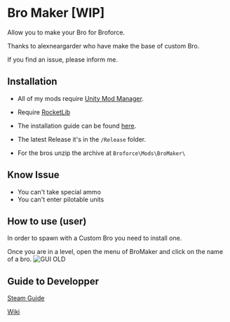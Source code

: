 # Bro Maker [WIP]

 Allow you to make your Bro for Broforce.

 Thanks to alexneargarder who have make the base of custom Bro.

 If you find an issue, please inform me.

## Installation

* All of my mods require [Unity Mod Manager](https://www.nexusmods.com/site/mods/21).
* Require [RocketLib](https://www.nexusmods.com/broforce/mods/9)
* The installation guide can be found [here](https://steamcommunity.com/sharedfiles/filedetails/?id=2434812447).  
* The latest Release it's in the `/Release` folder.

* For the bros unzip the archive at `Broforce\Mods\BroMaker\`

## Know Issue

* You can't take special ammo
* You can't enter pilotable units

## How to use (user)

In order to spawn with a Custom Bro you need to install one.

Once you are in a level, open the menu of BroMaker and click on the name of a bro.
![GUI OLD](InGameGUI.jpg?raw=true)

## Guide to Developper

[Steam Guide](https://steamcommunity.com/sharedfiles/filedetails/?id=2738232988)

[Wiki](https://github.com/Gorzon38/Bro-Maker/wiki)

